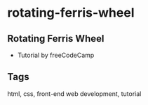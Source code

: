 # rotating-ferris-wheel

## Rotating Ferris Wheel
- Tutorial by freeCodeCamp

## Tags
html, css, front-end web development, tutorial
